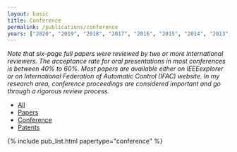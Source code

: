 ```yaml
---
layout: basic
title: Conference
permalink: /publications/conference
years: ["2020", "2019", "2018", "2017", "2016", "2015", "2014", "2013", "2012", "2011", "2010", "2009", "2008", "2007", "2006", "2005", "2004", "2003", "2002"]
---
```


*Note that six-page full papers were reviewed by two or more international reviewers. The acceptance rate for oral presentations in most conferences is between 40% to 60%. Most papers are available either on IEEEexplorer or on International Federation of Automatic Control (IFAC) website. In my research area, conference proceedings are considered important and go through a rigorous review process.*

<div class="tabs">
  <ul>
    <li><a href="{{ site.baseurl }}/publications/">All</a></li>
    <li><a href="{{ site.baseurl }}/publications/papers">Papers</a></li>
    <li class="is-active"><a href="{{ site.baseurl }}/publications/conference">Conference</a></li>
    <li><a href="{{ site.baseurl }}/publications/patents">Patents</a></li>
  </ul>
</div>

{% include pub_list.html papertype="conference" %}